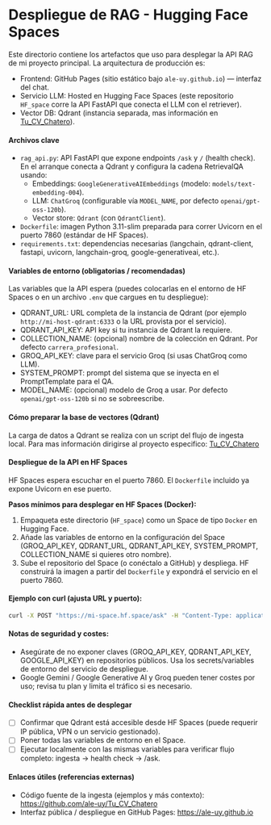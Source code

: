 # Despliegue de RAG - Hugging Face Spaces

Este directorio contiene los artefactos que uso para desplegar la API RAG de mi proyecto principal. La arquitectura de producción es:

- Frontend: GitHub Pages (sitio estático bajo `ale-uy.github.io`) — interfaz del chat.
- Servicio LLM: Hosted en Hugging Face Spaces (este repositorio `HF_space` corre la API FastAPI que conecta el LLM con el retriever).
- Vector DB: Qdrant (instancia separada, mas información en [Tu_CV_Chatero](https://github.com/ale-uy/Tu_CV_Chatero)).

#### Archivos clave
 - `rag_api.py`: API FastAPI que expone endpoints `/ask` y `/` (health check). En el arranque conecta a Qdrant y configura la cadena RetrievalQA usando:
    - Embeddings: `GoogleGenerativeAIEmbeddings` (modelo: `models/text-embedding-004`).
    - LLM: `ChatGroq` (configurable vía `MODEL_NAME`, por defecto `openai/gpt-oss-120b`).
    - Vector store: `Qdrant` (con `QdrantClient`).
 - `Dockerfile`: imagen Python 3.11-slim preparada para correr Uvicorn en el puerto 7860 (estándar de HF Spaces).
 - `requirements.txt`: dependencias necesarias (langchain, qdrant-client, fastapi, uvicorn, langchain-groq, google-generativeai, etc.).

#### Variables de entorno (obligatorias / recomendadas)

Las variables que la API espera (puedes colocarlas en el entorno de HF Spaces o en un archivo `.env` que cargues en tu despliegue):

- QDRANT_URL: URL completa de la instancia de Qdrant (por ejemplo `http://mi-host-qdrant:6333` o la URL provista por el servicio).
- QDRANT_API_KEY: API key si tu instancia de Qdrant la requiere.
- COLLECTION_NAME: (opcional) nombre de la colección en Qdrant. Por defecto `carrera_profesional`.
- GROQ_API_KEY: clave para el servicio Groq (si usas ChatGroq como LLM).
- SYSTEM_PROMPT: prompt del sistema que se inyecta en el PromptTemplate para el QA.
- MODEL_NAME: (opcional) modelo de Groq a usar. Por defecto `openai/gpt-oss-120b` si no se sobreescribe.

#### Cómo preparar la base de vectores (Qdrant)

La carga de datos a Qdrant se realiza con un script del flujo de ingesta local. Para mas información dirigirse al proyecto especifico: [Tu_CV_Chatero](https://github.com/ale-uy/Tu_CV_Chatero)

#### Despliegue de la API en HF Spaces

HF Spaces espera escuchar en el puerto 7860. El `Dockerfile` incluido ya expone Uvicorn en ese puerto.

**Pasos mínimos para desplegar en HF Spaces (Docker):**
1. Empaqueta este directorio (`HF_space`) como un Space de tipo `Docker` en Hugging Face.
2. Añade las variables de entorno en la configuración del Space (GROQ_API_KEY, QDRANT_URL, QDRANT_API_KEY, SYSTEM_PROMPT, COLLECTION_NAME si quieres otro nombre).
3. Sube el repositorio del Space (o conéctalo a GitHub) y despliega. HF construirá la imagen a partir del `Dockerfile` y expondrá el servicio en el puerto 7860.

#### Ejemplo con curl (ajusta URL y puerto):

```bash
curl -X POST "https://mi-space.hf.space/ask" -H "Content-Type: application/json" -d '{"query":"¿Qué proyectos tengo relacionados con ML?"}'
```

#### Notas de seguridad y costes:

- Asegúrate de no exponer claves (GROQ_API_KEY, QDRANT_API_KEY, GOOGLE_API_KEY) en repositorios públicos. Usa los secrets/variables de entorno del servicio de despliegue.
- Google Gemini / Google Generative AI y Groq pueden tener costes por uso; revisa tu plan y limita el tráfico si es necesario.

#### Checklist rápida antes de desplegar

- [ ] Confirmar que Qdrant está accesible desde HF Spaces (puede requerir IP pública, VPN o un servicio gestionado).
- [ ] Poner todas las variables de entorno en el Space.
- [ ] Ejecutar localmente con las mismas variables para verificar flujo completo: ingesta -> health check -> /ask.

#### Enlaces útiles (referencias externas)

- Código fuente de la ingesta (ejemplos y más contexto): https://github.com/ale-uy/Tu_CV_Chatero
- Interfaz pública / despliegue en GitHub Pages: https://ale-uy.github.io